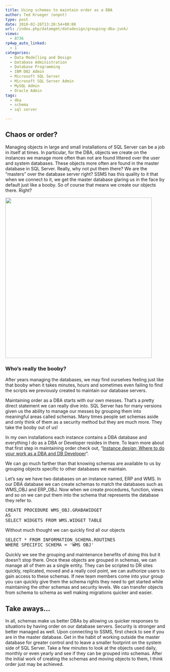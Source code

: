 ```yaml
---
title: Using schemas to maintain order as a DBA
author: Ted Krueger (onpnt)
type: post
date: 2010-02-26T13:28:54+00:00
url: /index.php/datamgmt/datadesign/grouping-dba-junk/
views:
  - 8736
rp4wp_auto_linked:
  - 1
categories:
  - Data Modelling and Design
  - Database Administration
  - Database Programming
  - IBM DB2 Admin
  - Microsoft SQL Server
  - Microsoft SQL Server Admin
  - MySQL Admin
  - Oracle Admin
tags:
  - dba
  - schema
  - sql server

---
```

## Chaos or order?

Managing objects in large and small installations of SQL Server can be a job in itself at times. In particular, for the DBA, objects we create on the instances we manage more often than not are found littered over the user and system databases. These objects more often are found in the master database in SQL Server. Really, why not put them there? We are the “masters” over the database server right? SSMS has this quality to it that when we connect to it, we get the master database glaring us in the face by default just like a booby. So of course that means we create our objects there. Right? 

<div class="image_block">
  <img src="/wp-content/uploads/blogs/DataMgmt/booby.gif" alt="" title="" width="460" height="504" /></p> 
  
  <h3>
    Who&#8217;s really the booby?
  </h3>
</div>

After years managing the databases, we may find ourselves feeling just like that booby when it takes minutes, hours and sometimes even failing to find the scripts we previously created to maintain our database servers. 

Maintaining order as a DBA starts with our own messes. That’s a pretty direct statement we can really dive into. SQL Server has for many versions given us the ability to manage our messes by grouping them into meaningful areas called schemas. Many times people set schemas aside and only think of them as a security method but they are much more. They take the booby out of us! 

In my own installations each instance contains a DBA database and everything I do as a DBA or Developer resides in there. To learn more about that first step in maintaining order check out, &#8220;[Instance design; Where to do your work as a DBA and DB Developer][1]&#8220;.

We can go much farther than that knowing schemas are available to us by grouping objects specific to other databases we maintain. 

Let’s say we have two databases on an instance named, ERP and WMS. In our DBA database we can create schemas to match the databases such as WMS\_OBJ and ERP\_OBJ. Now when we create procedures, function, views and so on we can put them into the schema that represents the database they refer to.

<pre>CREATE PROCEDURE WMS_OBJ.GRABAWIDGET
AS
SELECT WIDGETS FROM WMS.WIDGET_TABLE</pre>

Without much thought we can quickly find all our objects 

<pre>SELECT * FROM INFORMATION_SCHEMA.ROUTINES 
WHERE SPECIFIC_SCHEMA = 'WMS_OBJ'</pre>



Quickly we see the grouping and maintenance benefits of doing this but it doesn’t stop there. Once these objects are grouped in schemas, we can manage all of them as a single entity. They can be scripted to DR sites quickly, replicated, moved and a really cool point, we can authorize users to gain access to these schemas. If new team members come into your group you can quickly give them the schema rights they need to get started while maintaining the other schemas and security levels. We can transfer objects from schema to schema as well making migrations quicker and easier. 

## Take aways…

In all, schemas make us better DBAs by allowing us quicker responses to situations by having order on our database servers. Security is stronger and better managed as well. Upon connecting to SSMS, first check to see if you are in the master database. Get in the habit of working outside the master database for greater control and to leave a smaller footprint on the system side of SQL Server. Take a few minutes to look at the objects used daily, monthly or even yearly and see if they can be grouped into schemas. After the initial work of creating the schemas and moving objects to them, I think order just may be achieved.

 [1]: /index.php/DataMgmt/DBAdmin/MSSQLServerAdmin/instance-design-where-to-do-your-work-as